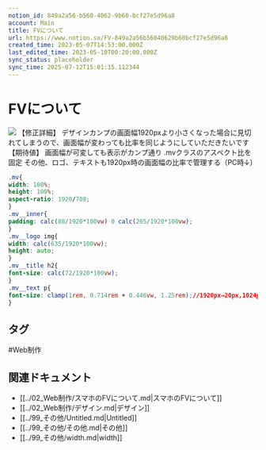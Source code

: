```yaml
---
notion_id: 849a2a56-b560-4062-9b60-bcf27e5d96a8
account: Main
title: FVについて
url: https://www.notion.so/FV-849a2a56b56040629b60bcf27e5d96a8
created_time: 2023-05-07T14:53:00.000Z
last_edited_time: 2023-05-10T00:20:00.000Z
sync_status: placeholder
sync_time: 2025-07-12T15:01:15.112344
---
```

# FVについて

![](https://prod-files-secure.s3.us-west-2.amazonaws.com/736adce6-a3a4-4a64-9f74-d9aa055c96d2/e177d2e0-32a8-49c3-b4f3-d84a163b4a5e/Untitled.png?X-Amz-Algorithm=AWS4-HMAC-SHA256&X-Amz-Content-Sha256=UNSIGNED-PAYLOAD&X-Amz-Credential=ASIAZI2LB46673WGIPDP%2F20250719%2Fus-west-2%2Fs3%2Faws4_request&X-Amz-Date=20250719T042251Z&X-Amz-Expires=3600&X-Amz-Security-Token=IQoJb3JpZ2luX2VjEIT%2F%2F%2F%2F%2F%2F%2F%2F%2F%2FwEaCXVzLXdlc3QtMiJGMEQCIBdgqVuAjci3z%2Bo4U0vd6OnswzPnKGQ%2BJZulsYao8JPzAiBp1Y8igaWpSUFwGNUEwMU17kVy6V7B%2Fm4gWZYmzGl2tCqIBAid%2F%2F%2F%2F%2F%2F%2F%2F%2F%2F8BEAAaDDYzNzQyMzE4MzgwNSIM5%2FKJy%2B29waNIWzOLKtwDb9SKf63aA6UrdWNoN%2BjRp87i7PWY9fT9F1cPsreO%2BRQRUENy1tWmf%2FRUGJE0EoVJeEoJDDovTA1Bu1y9kJCeuSG5LAx2Q3j595lCXNozL8dYP0wNQVcdT0CL9azg%2F9W%2BAMj3%2FRwayl3qK7UcRd4JK%2Fdoal6Y2ead52xv8zrrLMkWzWQvK0hCE%2BL64PnYF38P3vEMDn0rDeZQAVMUjpNrPf%2BSybfcqNg0lJ3DegcumljdSfcIfw%2BsRmMMyjPYVP6Aipgg0rH5gcm2BDxd%2FSRpsskJ0qDaFc9HKk6uGNnd0uGPzU2DhZndJN82PcedzOMcSQu4h%2BQQkdEjdhX4TMn39ErPFQux7sKSyqls8vJxlnte4GsgWr46ZzMrvfrYgmZ9uO4n0RKggWb7dlPwxA1%2Fbv3QRjdPbLMXWiwopcMsXWp7E7%2FBeljEiDYG7jPq%2FmM9q1oRyIBlQJEOxz%2FZE087XgMKlLCtDd9ZfcyD6RsMQJtxKGquSd8O4UQOsrpZPo8Lvws5y8eIv4FQSSuz0HgugIrI1Fpapvv87vmBLp9gbsMYstcCUmFfOgbhKTDZxKrY2NybEDF2wk5ey9hY8Q%2B%2BnddMVMosEx2jS7bHC2KG72pIR1wmKnS102tdNccw0qrswwY6pgHGj48GaL2Op9jFyp6ptkFD9kRcuZkxxXfxeJfIRpwRF%2B4Q2Ru5YnMrfj%2FeeDun4fmCaHhp1j7Qu7if5APc7T%2By500yArAgaNOskdsMvi91z1os4Pnvtm8zpiHHitS6BF9TsPEs8TbNQ9jLp0d6nH295cAKEp2txfCUlrfcrL7NZJriI%2FJaGOXbmwpNqic8c9e14a8ywVPTikKsnQZxySpfL5%2FRzV0O&X-Amz-Signature=97ba38ac13fe0d3efde37df737dea85c2be23535f4bbe3ba6f9ac2c8792c86c2&X-Amz-SignedHeaders=host&x-amz-checksum-mode=ENABLED&x-id=GetObject)
【修正詳細】
デザインカンプの画面幅1920pxより小さくなった場合に見切れてしまうので、画面幅が変わっても比率を同じようにしていただきたいです
【期待値】
画面幅が可変しても表示がカンプ通り
.mvクラスのアスペクト比を固定
その他、ロゴ、テキストも1920px時の画面幅の比率で管理する（PC時↓）
```css
.mv{
width: 100%;
height: 100%;
aspect-ratio: 1920/708;
}
.mv__inner{
padding: calc(88/1920*100vw) 0 calc(265/1920*100vw);
}
.mv__logo img{
width: calc(635/1920*100vw);
height: auto;
}
.mv__title h2{
font-size: calc(72/1920*100vw);
}
.mv__text p{
font-size: clamp(1rem, 0.714rem + 0.446vw, 1.25rem);//1920px→20px,1024px→16px
}
```

## タグ

#Web制作 

## 関連ドキュメント

- [[../02_Web制作/スマホのFVについて.md|スマホのFVについて]]
- [[../02_Web制作/デザイン.md|デザイン]]
- [[../99_その他/Untitled.md|Untitled]]
- [[../99_その他/その他.md|その他]]
- [[../99_その他/width.md|width]]
